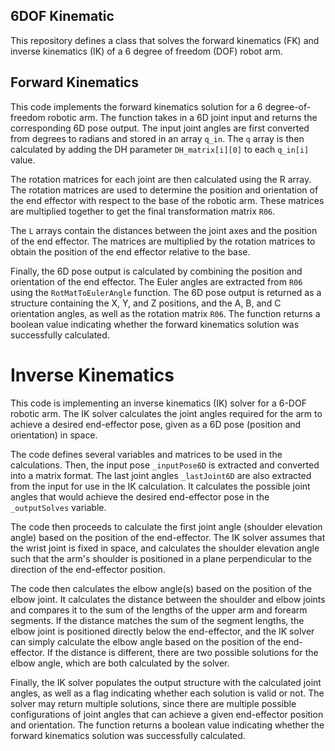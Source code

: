 ## 6DOF Kinematic

This repository defines a class that solves the forward kinematics (FK) and inverse kinematics (IK) of a 6 degree of freedom (DOF) robot arm.


## Forward Kinematics

This code implements the forward kinematics solution for a 6 degree-of-freedom robotic arm. The function takes in a 6D joint input and returns the corresponding 6D pose output. The input joint angles are first converted from degrees to radians and stored in an array `q_in`. The `q` array is then calculated by adding the DH parameter `DH_matrix[i][0]` to each `q_in[i]` value.

The rotation matrices for each joint are then calculated using the R array. The rotation matrices are used to determine the position and orientation of the end effector with respect to the base of the robotic arm. These matrices are multiplied together to get the final transformation matrix `R06`.

The `L` arrays contain the distances between the joint axes and the position of the end effector. The matrices are multiplied by the rotation matrices to obtain the position of the end effector relative to the base.

Finally, the 6D pose output is calculated by combining the position and orientation of the end effector. The Euler angles are extracted from `R06` using the `RotMatToEulerAngle` function. The 6D pose output is returned as a structure containing the X, Y, and Z positions, and the A, B, and C orientation angles, as well as the rotation matrix `R06`. The function returns a boolean value indicating whether the forward kinematics solution was successfully calculated.


# Inverse Kinematics

This code is implementing an inverse kinematics (IK) solver for a 6-DOF robotic arm. The IK solver calculates the joint angles required for the arm to achieve a desired end-effector pose, given as a 6D pose (position and orientation) in space.

The code defines several variables and matrices to be used in the calculations. Then, the input pose `_inputPose6D` is extracted and converted into a matrix format. The last joint angles `_lastJoint6D` are also extracted from the input for use in the IK calculation. It calculates the possible joint angles that would achieve the desired end-effector pose in the `_outputSolves` variable.

The code then proceeds to calculate the first joint angle (shoulder elevation angle) based on the position of the end-effector. The IK solver assumes that the wrist joint is fixed in space, and calculates the shoulder elevation angle such that the arm's shoulder is positioned in a plane perpendicular to the direction of the end-effector position.

The code then calculates the elbow angle(s) based on the position of the elbow joint. It calculates the distance between the shoulder and elbow joints and compares it to the sum of the lengths of the upper arm and forearm segments. If the distance matches the sum of the segment lengths, the elbow joint is positioned directly below the end-effector, and the IK solver can simply calculate the elbow angle based on the position of the end-effector. If the distance is different, there are two possible solutions for the elbow angle, which are both calculated by the solver.

Finally, the IK solver populates the output structure with the calculated joint angles, as well as a flag indicating whether each solution is valid or not. The solver may return multiple solutions, since there are multiple possible configurations of joint angles that can achieve a given end-effector position and orientation. The function returns a boolean value indicating whether the forward kinematics solution was successfully calculated.



